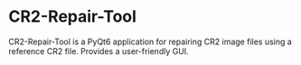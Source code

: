 # CR2-Repair-Tool
CR2-Repair-Tool is a PyQt6 application for repairing CR2 image files using a reference CR2 file. Provides a user-friendly GUI.
